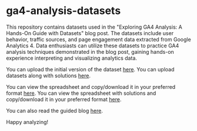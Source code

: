 # ga4-analysis-datasets
 
This repository contains datasets used in the "Exploring GA4 Analysis: A Hands-On Guide with Datasets" blog post. The datasets include user behavior, traffic sources, and page engagement data extracted from Google Analytics 4. Data enthusiasts can utilize these datasets to practice GA4 analysis techniques demonstrated in the blog post, gaining hands-on experience interpreting and visualizing analytics data.

You can upload the initial version of the dataset [here](https://github.com/denizevcimen/ga4-analysis-datasets/tree/main/web_analytics_datasets).
You can upload datasets along with solutions [here](https://github.com/denizevcimen/ga4-analysis-datasets/tree/main/web_analytics_datasets_solutions).

You can view the spreadsheet and copy/download it in your preferred format [here](https://docs.google.com/spreadsheets/d/1jo7-m7ukOBCnZBTBr3O62fIfenrazTgm6Aq8QutVxmU/edit?usp=sharing).
You can view the spreadsheet with solutions and copy/download it in your preferred format [here](https://docs.google.com/spreadsheets/d/1FWJq9TdmsDUu87UBwFG6KU79kMmVR6VfK8Teb1D2yJo/edit?usp=sharing).

You can also read the guided blog [here](https://denizevcimen.com/blog/exploring-ga4-analysis-a-hands-on-guide-with-datasets).

Happy analyzing!
